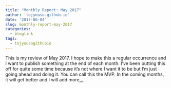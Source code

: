 ```yaml
---
title: "Monthly Report: May 2017"
author: 'tojyouso.github.io'
date: '2017-06-04'
slug: monthly-report-may-2017
categories:
  - bloglink
tags:
  - tojyousogithubio
---
```


This is my review of May 2017. I hope to make this a regular occurrence and I want to publish something at the end of each month. I’ve been putting this off for quite some time because it’s not where I want it to be but I’m just going ahead and doing it. You can call this the MVP. In the coming months, it will get better and I will add more[... <i class="fas fa-external-link-alt"></i>](https://tojyouso.github.io/post/2017-06-04-monthly-report-may-2017/)

